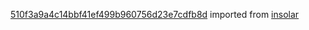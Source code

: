 [510f3a9a4c14bbf41ef499b960756d23e7cdfb8d](https://github.com/insolar/insolar/commit/510f3a9a4c14bbf41ef499b960756d23e7cdfb8d) imported from [insolar](https://github.com/insolar/insolar)
